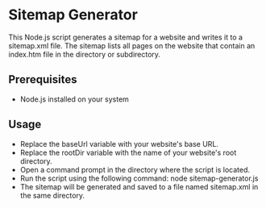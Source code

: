 # Sitemap Generator

This Node.js script generates a sitemap for a website and writes it to a sitemap.xml file. The sitemap lists all pages on the website that contain an index.htm file in the directory or subdirectory.

## Prerequisites

- Node.js installed on your system

## Usage

- Replace the baseUrl variable with your website's base URL.
- Replace the rootDir variable with the name of your website's root directory.
- Open a command prompt in the directory where the script is located.
- Run the script using the following command: node sitemap-generator.js
- The sitemap will be generated and saved to a file named sitemap.xml in the same directory.